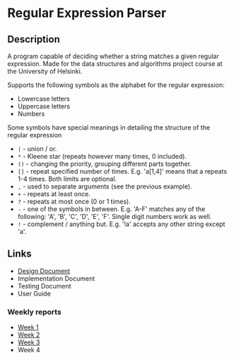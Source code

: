 Regular Expression Parser
=========================

Description
-----------
A program capable of deciding whether a string matches a given regular expression. Made for the data structures and algorithms project course at the University of Helsinki.

Supports the following symbols as the alphabet for the regular expression: 

* Lowercase letters
* Uppercase letters
* Numbers

Some symbols have special meanings in detailing the structure of the regular expression 

* `|` - union / or.
* `*` - Kleene star (repeats however many times, 0 included).
* `()` - changing the priority, grouping different parts together.
* `[]` - repeat specified number of times. E.g. 'a[1,4]' means that a repeats 1-4 times. Both limits are optional.  
* `,` - used to separate arguments (see the previous example).
* `+` - repeats at least once.
* `?` - repeats at most once (0 or 1 times).
* `-` - one of the symbols in between. E.g. 'A-F' matches any of the following: 'A', 'B', 'C', 'D', 'E', 'F'. Single digit numbers work as well. 
* `!` - complement / anything but. E.g. '!a' accepts any other string except 'a'.  


Links
-----

* [Design Document](documentation/design_document.md)
* Implementation Document
* Testing Document
* User Guide

### Weekly reports 

* [Week 1](documentation/weekly_reports/week1.md)
* [Week 2](documentation/weekly_reports/week2.md)
* [Week 3](documentation/weekly_reports/week3.md)
* Week 4